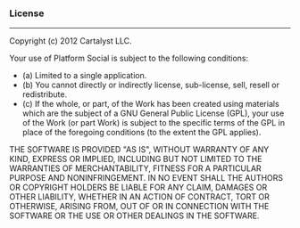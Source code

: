### License

----------

Copyright (c) 2012 Cartalyst LLC.

Your use of Platform Social is subject to the following conditions:

- (a) Limited to a single application.
- (b) You cannot directly or indirectly license, sub-license, sell, resell or redistribute.
- (c) If the whole, or part, of the Work has been created using materials which are the subject of a GNU General Public License (GPL), your use of the Work (or part Work) is subject to the specific terms of the GPL in place of the foregoing conditions (to the extent the GPL applies).

THE SOFTWARE IS PROVIDED "AS IS", WITHOUT WARRANTY OF ANY KIND, EXPRESS OR
IMPLIED, INCLUDING BUT NOT LIMITED TO THE WARRANTIES OF MERCHANTABILITY, FITNESS
FOR A PARTICULAR PURPOSE AND NONINFRINGEMENT. IN NO EVENT SHALL THE AUTHORS OR
COPYRIGHT HOLDERS BE LIABLE FOR ANY CLAIM, DAMAGES OR OTHER LIABILITY, WHETHER
IN AN ACTION OF CONTRACT, TORT OR OTHERWISE, ARISING FROM, OUT OF OR IN
CONNECTION WITH THE SOFTWARE OR THE USE OR OTHER DEALINGS IN THE SOFTWARE.